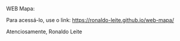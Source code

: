 WEB Mapa:

Para acessá-lo, use o link: <https://ronaldo-leite.github.io/web-mapa/>

Atenciosamente,
Ronaldo Leite
